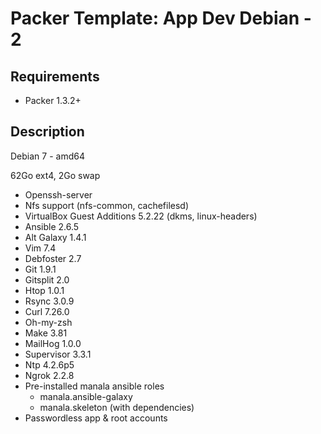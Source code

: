 # Packer Template: App Dev Debian - 2

## Requirements

* Packer 1.3.2+

## Description

Debian 7 - amd64

62Go ext4, 2Go swap

* Openssh-server
* Nfs support (nfs-common, cachefilesd)
* VirtualBox Guest Additions 5.2.22 (dkms, linux-headers)
* Ansible 2.6.5
* Alt Galaxy 1.4.1
* Vim 7.4
* Debfoster 2.7
* Git 1.9.1
* Gitsplit 2.0
* Htop 1.0.1
* Rsync 3.0.9
* Curl 7.26.0
* Oh-my-zsh
* Make 3.81
* MailHog 1.0.0
* Supervisor 3.3.1
* Ntp 4.2.6p5
* Ngrok 2.2.8
* Pre-installed manala ansible roles
  * manala.ansible-galaxy
  * manala.skeleton (with dependencies)
* Passwordless app & root accounts
